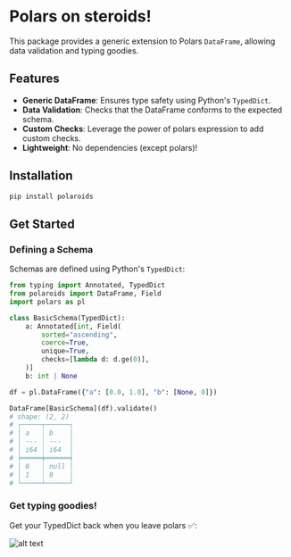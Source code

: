 # Polars on steroids!  

This package provides a generic extension to Polars `DataFrame`, allowing data validation and typing goodies.

## Features
- **Generic DataFrame**: Ensures type safety using Python's `TypedDict`.
- **Data Validation**: Checks that the DataFrame conforms to the expected schema.
- **Custom Checks**: Leverage the power of polars expression to add custom checks.
- **Lightweight**: No dependencies (except polars)!

## Installation

```sh
pip install polaroids
```

## Get Started

### Defining a Schema
Schemas are defined using Python's `TypedDict`:

```py
from typing import Annotated, TypedDict
from polaroids import DataFrame, Field
import polars as pl

class BasicSchema(TypedDict):
    a: Annotated[int, Field(
        sorted="ascending",
        coerce=True,
        unique=True,
        checks=[lambda d: d.ge(0)],
    )]
    b: int | None

df = pl.DataFrame({"a": [0.0, 1.0], "b": [None, 0]})

DataFrame[BasicSchema](df).validate()
# shape: (2, 2)
# ┌─────┬──────┐
# │ a   ┆ b    │
# │ --- ┆ ---  │
# │ i64 ┆ i64  │
# ╞═════╪══════╡
# │ 0   ┆ null │
# │ 1   ┆ 0    │
# └─────┴──────┘
```

### Get typing goodies!
Get your TypedDict back when you leave polars ✅:

![alt text](img/typing_completion.png)



